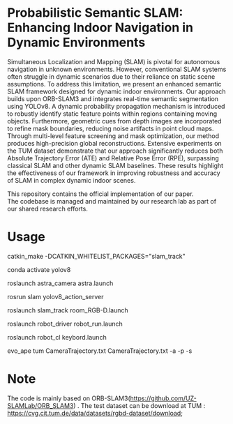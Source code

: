 # Probabilistic Semantic SLAM: Enhancing Indoor Navigation in Dynamic Environments
Simultaneous Localization and Mapping (SLAM) is pivotal for autonomous navigation in unknown environments. However, conventional SLAM systems often struggle in dynamic scenarios due to their reliance on static scene assumptions.
To address this limitation, we present an enhanced semantic SLAM framework designed for dynamic indoor environments. Our approach builds upon ORB-SLAM3 and integrates real-time semantic segmentation using YOLOv8. A dynamic probability propagation mechanism is introduced to robustly identify static feature points within regions containing moving objects. Furthermore, geometric cues from depth images are incorporated to refine mask boundaries, reducing noise artifacts in point cloud maps. Through multi-level feature screening and mask optimization, our method produces high-precision global reconstructions. Extensive experiments on the TUM dataset demonstrate that our approach significantly reduces both Absolute Trajectory Error (ATE) and Relative Pose Error (RPE), surpassing classical SLAM and other dynamic SLAM baselines. These results highlight the effectiveness of our framework in improving robustness and accuracy of SLAM in complex dynamic indoor scenes.

This repository contains the official implementation of our paper.  
The codebase is managed and maintained by our research lab as part of our shared research efforts.
# Usage

catkin_make -DCATKIN_WHITELIST_PACKAGES="slam_track"

conda activate yolov8

roslaunch astra_camera astra.launch

rosrun slam yolov8_action_server

roslaunch slam_track room_RGB-D.launch

roslaunch robot_driver robot_run.launch

roslaunch robot_cl keybord.launch

evo_ape tum CameraTrajectory.txt CameraTrajectory.txt -a -p -s

# Note
The code is mainly based on ORB-SLAM3(https://github.com/UZ-SLAMLab/ORB_SLAM3) .
The test dataset can be download at TUM : https://cvg.cit.tum.de/data/datasets/rgbd-dataset/download; 
